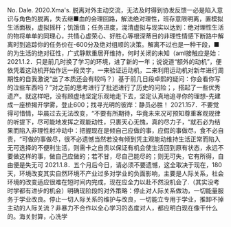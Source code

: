 No.
Dale.
2020.Xma's.
脱离对外主动交流，无法及时得到协发反馈一必是陷入意识与角色的脱离，失去继■血的会理回路，解法绝对理性，班存意限明离，置模拟生活面板，虚拟摇杆；饥饿值；任务进度，混清虚拟与现实以达到：绝对理性生活的物将单单的同理心，共情心虚荣心、好胜心等根深蒂目的非理性情感下断路中解离时到追踪你的任务价在-600分及绝对组顺的决策。解离不过也是一种干段，■的为生活的绝对征性，广式静默重居开维持，何时关闭的未知（aml接触应是始：
2021.1.2．只是前几时换了学习的环境，进了新的一年；说说道“额外的动机”，便依凭着这动机开始作远一段灵字，一来验证运动机，二来利用运动机对新年进行周期性的自我激说“出了本质还会有较吗？）基于前几日段卓熙的疑问：你会看你写的泣些车西吗？”对之前的思考进行了批述进行了历史的问险；，搭起了一些优秀遗产。就这样吧，没有顾虚地坚定乐观地走下去，坚定认真地追寻你的理想-先建成一座桥揭开学雾，登止600；找寻光明的彼岸：静员必胜！
2021.157．不要觉得可惜情，毕晨过去无法改变，“不要有所期待，华竟未来况可预知尊重客观规律的听提下，尽可能地发挥之观能动性，只裹天心无愧，真的尽力子，“就石必为结果而陷入非理性射冲动中：把握现在是倾自己应做的事，应假的事做尽，食不必自责，“可做的事做尽，很不必遗憾当然若没有倾到凭主观能动维持生活正常而陷入无可选择的不便利生活，则需卡之自责以保证有机会使生活回到原有状态，永远不要做这样的事，做自己应做的；若不甘，尽自己能尽的；则无可失，它有所得，自由便是失无可
2021.1.8．五个月后今日，请必须不要遗憾，这全取决于现在，180天，环境改变其实自然环境不产业过多对学业的负面影响，主要是人际关系，社会环境的改变适应很难在短时间内完成，现在应全力以赴不然没机会了.（其实没考时学都有进步的机会）明确现阶段的对外策略：停止对人际关系做功，一切能量服务于学业改良。停止一切人际关系的维护与改良，一切能立专用于学业，推卸不掉主动的人际关流？非暴力不合作以全心学习的态度对人，都应明白现在像干什么的。海关封算，心洗学
